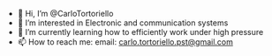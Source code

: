 - 👋 Hi, I’m @CarloTortoriello
- 👀 I’m interested in Electronic and communication systems
- 🌱 I’m currently learning how to efficiently work under high pressure
- 📫 How to reach me:   email: carlo.tortoriello.pst@gmail.com

<!---
CarloTortoriello/CarloTortoriello is a ✨ special ✨ repository because its `README.md` (this file) appears on your GitHub profile.
You can click the Preview link to take a look at your changes.
--->
